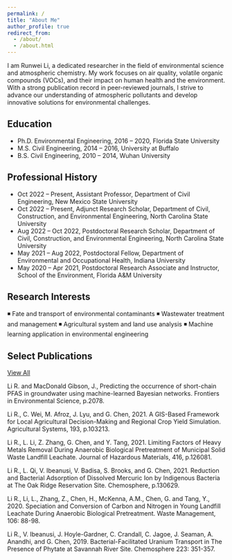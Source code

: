 ```yaml
---
permalink: /
title: "About Me"
author_profile: true
redirect_from:
  - /about/
  - /about.html
---
```


I am Runwei Li, a dedicated researcher in the field of environmental science and atmospheric chemistry. My work focuses on air quality, volatile organic compounds (VOCs), and their impact on human health and the environment. With a strong publication record in peer-reviewed journals, I strive to advance our understanding of atmospheric pollutants and develop innovative solutions for environmental challenges.

## Education

- Ph.D. Environmental Engineering, 2016 – 2020, Florida State University
- M.S. Civil Engineering, 2014 – 2016, University at Buffalo
- B.S. Civil Engineering, 2010 – 2014, Wuhan University

## Professional History

- Oct 2022 – Present, Assistant Professor, Department of Civil Engineering, New Mexico State University
- Oct 2022 – Present, Adjunct Research Scholar, Department of Civil, Construction, and Environmental Engineering, North Carolina State University
- Aug 2022 – Oct 2022, Postdoctoral Research Scholar, Department of Civil, Construction, and Environmental Engineering, North Carolina State University
- May 2021 – Aug 2022, Postdoctoral Fellow, Department of Environmental and Occupational Health, Indiana University
- May 2020 – Apr 2021, Postdoctoral Research Associate and Instructor, School of the Environment, Florida A&M University

## Research Interests

◾️ Fate and transport of environmental contaminants
◾️ Wastewater treatment and management
◾️ Agricultural system and land use analysis
◾️ Machine learning application in environmental engineering

## Select Publications

[View All](/publications)

Li R. and MacDonald Gibson, J., Predicting the occurrence of short-chain PFAS in groundwater using machine-learned Bayesian networks. Frontiers in Environmental Science, p.2078.

Li R., C. Wei, M. Afroz, J. Lyu, and G. Chen, 2021. A GIS-Based Framework for Local Agricultural Decision-Making and Regional Crop Yield Simulation. Agricultural Systems, 193, p.103213.

Li R., L. Li, Z. Zhang, G. Chen, and Y. Tang, 2021. Limiting Factors of Heavy Metals Removal During Anaerobic Biological Pretreatment of Municipal Solid Waste Landfill Leachate. Journal of Hazardous Materials, 416, p.126081.

Li R., L. Qi, V. Ibeanusi, V. Badisa, S. Brooks, and G. Chen, 2021. Reduction and Bacterial Adsorption of Dissolved Mercuric Ion by Indigenous Bacteria at The Oak Ridge Reservation Site. Chemosphere, p.130629.

Li R., Li, L., Zhang, Z., Chen, H., McKenna, A.M., Chen, G. and Tang, Y., 2020. Speciation and Conversion of Carbon and Nitrogen in Young Landfill Leachate During Anaerobic Biological Pretreatment. Waste Management, 106: 88-98.

Li R., V. Ibeanusi, J. Hoyle-Gardner, C. Crandall, C. Jagoe, J. Seaman, A. Anandhi, and G. Chen, 2019. Bacterial-Facilitated Uranium Transport in The Presence of Phytate at Savannah River Site. Chemosphere 223: 351-357.
